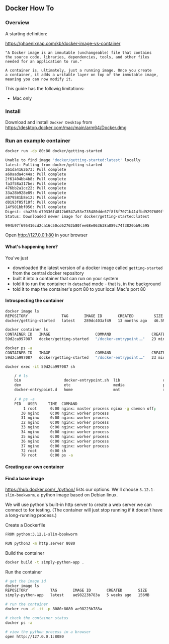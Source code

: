 ## Docker How To

### Overview

A starting definition:

<https://phoenixnap.com/kb/docker-image-vs-container>

```
"A Docker image is an immutable (unchangeable) file that contains 
the source code, libraries, dependencies, tools, and other files 
needed for an application to run."

A container is, ultimately, just a running image. Once you create 
a container, it adds a writable layer on top of the immutable image, 
meaning you can now modify it.
```

This guide has the followig limitations:

* Mac only


### Install

Download and install `Docker Desktop` from <https://desktop.docker.com/mac/main/arm64/Docker.dmg>

### Run an example container

```bash
docker run -dp 80:80 docker/getting-started

Unable to find image 'docker/getting-started:latest' locally
latest: Pulling from docker/getting-started
261da4162673: Pull complete 
a60aada4c44a: Pull complete 
2f61404bb4b8: Pull complete 
fa3f58a317be: Pull complete 
476bb2a1cc22: Pull complete
33a28b928e89: Pull complete 
a879581b8e12: Pull complete 
d0193f05f10f: Pull complete 
14f901bbf056: Pull complete 
Digest: sha256:d79336f4812b6547a53e735480dde67f8f8f7071b414fbd9297609ffb989abc1
Status: Downloaded newer image for docker/getting-started:latest

994b97f695416cd2ca16c50cd62762b80fee68e063638a089c74f3820bb9c595
``` 

Open <http://127.0.0.1:80> in your browser

#### What's happening here?

You've just 

* downloaded the latest version of a docker image called `getting-started` from the central docker repository
* built it into a container that can run on your system
* told it to run the container in `detached` mode - that is, in the background
* told it to map the container's port 80 to your local Mac's port 80

#### Introspecting the container

```bash
docker image ls
REPOSITORY               TAG       IMAGE ID       CREATED         SIZE
docker/getting-started   latest    289dc403af49   13 months ago   46.5MB

docker container ls
CONTAINER ID   IMAGE                    COMMAND                  CREATED          STATUS          PORTS                NAMES
59d2ca997087   docker/getting-started   "/docker-entrypoint.…"   23 minutes ago   Up 23 minutes   0.0.0.0:80->80/tcp   optimistic_greider

docker ps -a
CONTAINER ID   IMAGE                    COMMAND                  CREATED          STATUS          PORTS                NAMES
59d2ca997087   docker/getting-started   "/docker-entrypoint.…"   23 minutes ago   Up 23 minutes   0.0.0.0:80->80/tcp   optimistic_greider

docker exec -it 59d2ca997087 sh

	/ # ls
	bin                   docker-entrypoint.sh  lib                   opt                   run                   sys                   var
	dev                   etc                   media                 proc                  sbin                  tmp
	docker-entrypoint.d   home                  mnt                   root                  srv                   usr
	
	/ # ps -a
	PID   USER     TIME  COMMAND
	    1 root      0:00 nginx: master process nginx -g daemon off;
	   30 nginx     0:00 nginx: worker process
	   31 nginx     0:00 nginx: worker process
	   32 nginx     0:00 nginx: worker process
	   33 nginx     0:00 nginx: worker process
	   34 nginx     0:00 nginx: worker process
	   35 nginx     0:00 nginx: worker process
	   36 nginx     0:00 nginx: worker process
	   37 nginx     0:00 nginx: worker process
	   72 root      0:00 sh
	   79 root      0:00 ps -a

```


#### Creating our own container

#### Find a base image

<https://hub.docker.com/_/python/> lists our options. We'll choose `3.12.1-slim-bookworm`, a python image based on Debian linux.

We will use python's built-in http server to create a web server we can connect to for testing. (The container will just stop running if it doesn't have a long-running process.)

Create a Dockerfile

```bash
FROM python:3.12.1-slim-bookworm

RUN python3 -m http.server 8080
```

Build the container

```bash
docker build -t simply-python-app .
```

Run the container

```bash
# get the image id
docker image ls
REPOSITORY          TAG       IMAGE ID       CREATED       SIZE
simply-python-app   latest    ae98223b783a   5 weeks ago   156MB

# run the container
docker run -d -it -p 8080:8080 ae98223b783a

# check the container status
docker ps -a

# view the python process in a browser
open http://127.0.0.1:8080
```